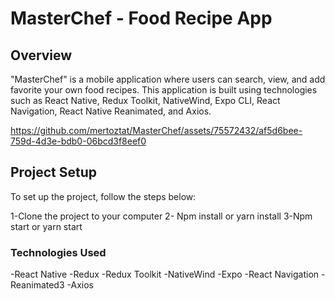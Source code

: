 # MasterChef - Food Recipe App
## Overview

"MasterChef" is a mobile application where users can search, view, and add favorite your own food recipes. This application is built using technologies such as React Native, Redux Toolkit, NativeWind, Expo CLI, React Navigation, React Native Reanimated, and Axios.

https://github.com/mertoztat/MasterChef/assets/75572432/af5d6bee-759d-4d3e-bdb0-06bcd3f8eef0


## Project Setup
To set up the project, follow the steps below:

1-Clone the project to your computer
2- Npm install or yarn install
3-Npm start or yarn start

### Technologies Used
-React Native
-Redux
-Redux Toolkit
-NativeWind
-Expo
-React Navigation
-Reanimated3
-Axios



